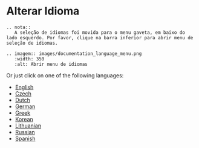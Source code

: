 # Alterar Idioma

```{eval-rst}
.. nota::
   A seleção de idiomas foi movida para o menu gaveta, em baixo do lado esquerdo. Por favor, clique na barra inferior para abrir menu de seleção de idiomas.
```

```{eval-rst}
.. imagem:: images/documentation_language_menu.png
   :width: 350
   :alt: Abrir menu de idiomas
```

Or just click on one of the following languages:

- [English](https://androidaps.readthedocs.io/en/latest/)
- [Czech](https://androidaps.readthedocs.io/cs/latest/)
- [Dutch](https://androidaps.readthedocs.io/nl/latest/)
- [German](https://androidaps.readthedocs.io/de/latest/)
- [Greek](https://androidaps.readthedocs.io/el/latest/)
- [Korean](https://androidaps.readthedocs.io/ko/latest/)
- [Lithuanian](https://androidaps.readthedocs.io/lt/latest/)
- [Russian](https://androidaps.readthedocs.io/ru/latest/)
- [Spanish](https://androidaps.readthedocs.io/es/latest/)

